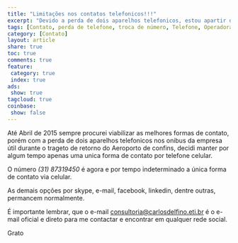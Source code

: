 ```yaml
---
title: "Limitações nos contatos telefonicos!!!"
excerpt: "Devido a perda de dois aparelhos telefonicos, estou apartir do mês de abril de 2015 atendendo apenas no telefone, (31) 87319450 da operadora OI"
tags: [Contato, perda de telefone, troca de número, Telefone, Operadora, Telefonia, Carlos Defino, Celular]
category: [Contato]
layout: article
share: true
toc: true
comments: true
feature:
 category: true
 index: true
ads: 
 show: true
tagcloud: true
coinbase:
 show: false
--- 
```

Até Abril de 2015 sempre procurei viabilizar as melhores formas de contato,
porém com a perda de dois aparelhos telefonicos nos onibus da empresa útil 
durante o trageto de retorno do Aeroporto de confins, decidi manter por 
algum tempo apenas uma unica forma de contato por telefone celular.

O número *(31) 87319450* é agora e por tempo indeterminado a única forma 
de contato via celular.

As demais opções por skype, e-mail, facebook, linkedin, dentre outras, permancem
normalmente.

É importante lembrar, que o e-mail consultoria@carlosdelfino.eti.br é o 
e-mail oficial e direto para me contactar e encontrar em qualquer rede social.

Grato 
